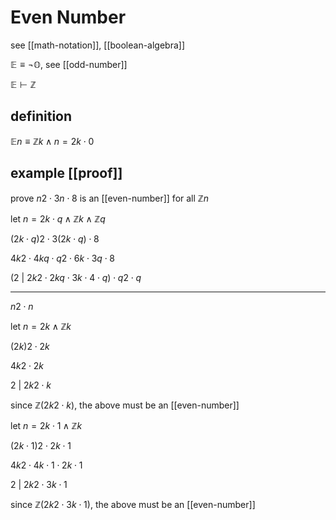 # Even Number

see [[math-notation]], [[boolean-algebra]]

$\mathbb E \equiv \lnot \mathbb O$, see [[odd-number]]

$\mathbb E \vdash \mathbb Z$

## definition

$\mathbb En \equiv \mathbb Z k \land n = 2k \cdot 0$

## example [[proof]]

prove $n2 \cdot 3n \cdot 8$ is an [[even-number]] for all $\mathbb Z n$

let $n = 2k \cdot q \land \mathbb Z k \land \mathbb Z q$

$(2k \cdot q)2 \cdot 3(2k \cdot q) \cdot 8$

$4k2 \cdot 4kq \cdot q2 \cdot 6k \cdot 3q \cdot 8$

$(2\ |\ 2k2 \cdot 2kq \cdot 3k \cdot 4 \cdot q) \cdot q2 \cdot q$

---

$n2 \cdot n$

let $n = 2k \land \mathbb Z k$

$(2k)2 \cdot 2k$

$4k2 \cdot 2k$

$2\ |\ 2k2 \cdot k$

since $\mathbb Z (2k2 \cdot k)$, the above must be an [[even-number]]

let $n = 2k \cdot 1 \land \mathbb Z k$

$(2k \cdot 1)2 \cdot 2k \cdot 1$

$4k2 \cdot 4k \cdot 1 \cdot 2k \cdot 1$

$2\ |\ 2k2 \cdot 3k \cdot 1$

since $\mathbb Z (2k2 \cdot 3k \cdot 1)$, the above must be an [[even-number]]
